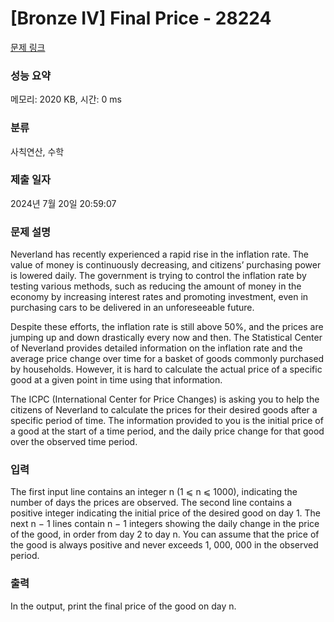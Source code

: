 # [Bronze IV] Final Price - 28224 

[문제 링크](https://www.acmicpc.net/problem/28224) 

### 성능 요약

메모리: 2020 KB, 시간: 0 ms

### 분류

사칙연산, 수학

### 제출 일자

2024년 7월 20일 20:59:07

### 문제 설명

<p>Neverland has recently experienced a rapid rise in the inflation rate. The value of money is continuously decreasing, and citizens’ purchasing power is lowered daily. The government is trying to control the inflation rate by testing various methods, such as reducing the amount of money in the economy by increasing interest rates and promoting investment, even in purchasing cars to be delivered in an unforeseeable future.</p>

<p>Despite these efforts, the inflation rate is still above 50%, and the prices are jumping up and down drastically every now and then. The Statistical Center of Neverland provides detailed information on the inflation rate and the average price change over time for a basket of goods commonly purchased by households. However, it is hard to calculate the actual price of a specific good at a given point in time using that information.</p>

<p>The ICPC (International Center for Price Changes) is asking you to help the citizens of Neverland to calculate the prices for their desired goods after a specific period of time. The information provided to you is the initial price of a good at the start of a time period, and the daily price change for that good over the observed time period.</p>

### 입력 

 <p>The first input line contains an integer n (1 ⩽ n ⩽ 1000), indicating the number of days the prices are observed. The second line contains a positive integer indicating the initial price of the desired good on day 1. The next n − 1 lines contain n − 1 integers showing the daily change in the price of the good, in order from day 2 to day n. You can assume that the price of the good is always positive and never exceeds 1, 000, 000 in the observed period.</p>

### 출력 

 <p>In the output, print the final price of the good on day n.</p>

